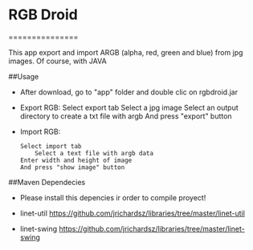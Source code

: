 # RGB Droid
===============

This app export and import ARGB (alpha, red, green and blue) from jpg images. Of course, with JAVA

##Usage

  * After download, go to "app" folder and double clic on rgbdroid.jar
  * Export RGB:
		Select export tab
    		Select a jpg image
		Select an output directory to create a txt file with argb
		And press "export" button
    	

  * Import RGB:
	
		Select import tab
    		Select a text file with argb data
		Enter width and height of image
		And press "show image" button


##Maven Dependecies

  * Please install this depencies ir order to compile proyect!

  * linet-util
	https://github.com/jrichardsz/libraries/tree/master/linet-util
  * linet-swing	
	https://github.com/jrichardsz/libraries/tree/master/linet-swing
